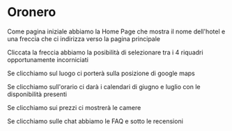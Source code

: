 # Oronero

Come pagina iniziale abbiamo la Home Page che mostra il nome dell'hotel e una freccia che ci indirizza verso la pagina principale

Cliccata la freccia abbiamo la posibilità di selezionare tra i 4 riquadri opportunamente incorniciati 

Se clicchiamo sul luogo ci porterà sulla posizione di google maps

Se clicchiamo sull'orario ci darà i calendari di giugno e luglio con le disponibilità presenti

Se clicchiamo sui prezzi ci mostrerà le camere

Se clicchiamo sulle chat abbiamo le FAQ e sotto le recensioni

